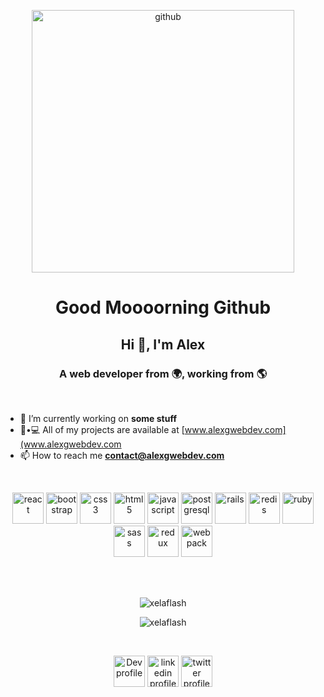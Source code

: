 <p align="center"><img align="center" src="https://octodex.github.com/images/daftpunktocat-thomas.gif" alt="github" width="420"/></p>
<h1 align="center"> Good Moooorning Github </h1>
<h2 align="center">Hi 👋, I'm Alex</h2>
<h3 align="center">A web developer from 🌍, working from 🌎</h3>
<br>

- 🔭 I’m currently working on **some stuff**
- 👨•💻 All of my projects are available at [www.alexgwebdev.com](www.alexgwebdev.com
- 📫 How to reach me **contact@alexgwebdev.com**

<br>
<p
 align="center"><img 
src="https://konpa.github.io/devicon/devicon.git/icons/react/react-original-wordmark.svg"
 alt="react" width="50" height="50"/> <img 
src="https://konpa.github.io/devicon/devicon.git/icons/bootstrap/bootstrap-plain.svg"
 alt="bootstrap" width="50" height="50"/> <img 
src="https://konpa.github.io/devicon/devicon.git/icons/css3/css3-original-wordmark.svg"
 alt="css3" width="50" height="50"/> <img 
src="https://konpa.github.io/devicon/devicon.git/icons/html5/html5-original-wordmark.svg"
 alt="html5" width="50" height="50"/> <img 
src="https://konpa.github.io/devicon/devicon.git/icons/javascript/javascript-original.svg"
 alt="javascript" width="50" height="50"/> <img 
src="https://konpa.github.io/devicon/devicon.git/icons/postgresql/postgresql-original-wordmark.svg"
 alt="postgresql" width="50" height="50"/> <img 
src="https://konpa.github.io/devicon/devicon.git/icons/rails/rails-original-wordmark.svg"
 alt="rails" width="50" height="50"/> <img 
src="https://konpa.github.io/devicon/devicon.git/icons/redis/redis-original-wordmark.svg"
 alt="redis" width="50" height="50"/> <img 
src="https://konpa.github.io/devicon/devicon.git/icons/ruby/ruby-original-wordmark.svg"
 alt="ruby" width="50" height="50"/> <img 
src="https://konpa.github.io/devicon/devicon.git/icons/sass/sass-original.svg"
 alt="sass" width="50" height="50"/> <img 
src="https://konpa.github.io/devicon/devicon.git/icons/redux/redux-original.svg"
 alt="redux" width="50" height="50"/> <img 
src="https://konpa.github.io/devicon/devicon.git/icons/webpack/webpack-original.svg"
 alt="webpack" width="50" height="50"/></p>
<br><br>
<p align="center"> <img src="https://komarev.com/ghpvc/?username=xelaflash" alt="xelaflash" /> </p>
<p align="center"> <img src="https://github-readme-stats.vercel.app/api?username=xelaflash&show_icons=true"
alt="xelaflash" /> <p>
<br>
<p align="center">
 <a href="https://dev.to/xelaflash" target="blank"><img 
 align="center" src="https://d2fltix0v2e0sb.cloudfront.net/dev-badge.svg" alt="Dev profile" height="50" width="50" /></a>
 <a href="https://linkedin.com/in/alexgwebdev" target="blank"><img align="center" 
 src="https://cdn.jsdelivr.net/npm/simple-icons@3.0.1/icons/linkedin.svg" alt="linkedin profile" height="50" width="50" /></a>
 <a href="https://linkedin.com/in/alexgwebdev" target="blank">
  <img align="center" src="https://res.cloudinary.com/dcf4y5ngp/image/upload/v1595503514/Twitter_Logo_Black.png" alt="twitter profile" height="50" width="50" /></a>
</p>



